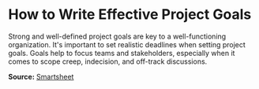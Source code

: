 # How to Write Effective Project Goals

Strong and well-defined project goals are key to a well-functioning organization. It's important to set realistic deadlines when setting project goals. Goals help to focus teams and stakeholders, especially when it comes to scope creep, indecision, and off-track discussions.

**Source:** [Smartsheet](https://www.smartsheet.com/content/project-goals)